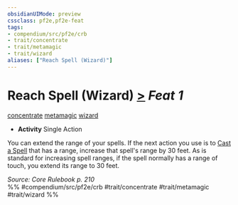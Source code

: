 ```yaml
---
obsidianUIMode: preview
cssclass: pf2e,pf2e-feat
tags:
- compendium/src/pf2e/crb
- trait/concentrate
- trait/metamagic
- trait/wizard
aliases: ["Reach Spell (Wizard)"]
---
```

# Reach Spell (Wizard)  [>](../../Rules/core-rulebook/chapter-9-playing-the-game.md#Actions "Single Action") *Feat 1*  
[concentrate](../../Rules/traits/concentrate.md)  [metamagic](../../Rules/traits/metamagic.md)  [wizard](../../Rules/traits/wizard.md)  

- **Activity** Single Action

You can extend the range of your spells. If the next action you use is to [Cast a Spell](../../Rules/actions/cast-a-spell.md) that has a range, increase that spell's range by 30 feet. As is standard for increasing spell ranges, if the spell normally has a range of touch, you extend its range to 30 feet.

*Source: Core Rulebook p. 210*  
%% #compendium/src/pf2e/crb #trait/concentrate #trait/metamagic #trait/wizard %%